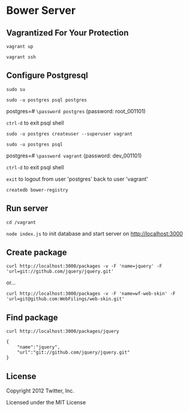 # Bower Server

## Vagrantized For Your Protection

`vagrant up`

`vagrant ssh`

## Configure Postgresql
    
`sudo su`

`sudo -u postgres psql postgres`

postgres=# `\password postgres` (password: root_001101)

`ctrl-d` to exit psql shell

`sudo -u postgres createuser --superuser vagrant`

`sudo -u postgres psql`

postgres=# `\password vagrant` (password: dev_001101)

`ctrl-d` to exit psql shell

`exit` to logout from user 'postgres' back to user 'vagrant'

`createdb bower-registry`

## Run server

`cd /vagrant`

`node index.js` to init database and start server on [http://localhost:3000](http://localhost:3000)

## Create package

`curl http://localhost:3000/packages -v -F 'name=jquery' -F 'url=git://github.com/jquery/jquery.git'`

or...

`curl http://localhost:3000/packages -v -F 'name=wf-web-skin' -F 'url=git@github.com:WebFilings/web-skin.git'`

## Find package

`curl http://localhost:3000/packages/jquery`

    {
        "name":"jquery",
        "url":"git://github.com/jquery/jquery.git"
    }

## License

Copyright 2012 Twitter, Inc.

Licensed under the MIT License